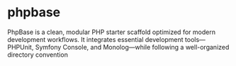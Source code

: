 # phpbase
PhpBase is a clean, modular PHP starter scaffold optimized for modern development workflows. It integrates essential development tools—PHPUnit, Symfony Console, and Monolog—while following a well-organized directory convention
